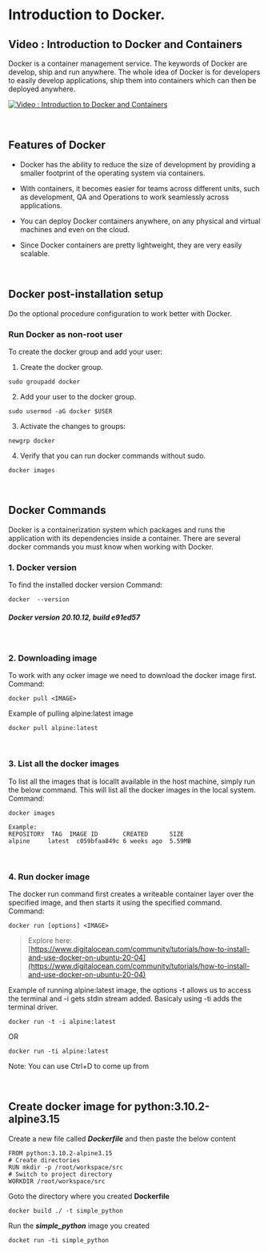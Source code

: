 # Introduction to Docker.

## Video : Introduction to Docker and Containers 


Docker is a container management service. The keywords of Docker are develop, ship and run anywhere. The whole idea of Docker is for developers to easily develop applications, ship them into containers which can then be deployed anywhere.

[![Video : Introduction to Docker and Containers](https://i3.ytimg.com/vi/JSLpG_spOBM/hqdefault.jpg)](https://www.youtube.com/watch?v=JSLpG_spOBM&ab_channel=RyanSchachte)

<br />

## Features of Docker

- Docker has the ability to reduce the size of development by providing a smaller footprint of the operating system via containers.

- With containers, it becomes easier for teams across different units, such as development, QA and Operations to work seamlessly across applications.

- You can deploy Docker containers anywhere, on any physical and virtual machines and even on the cloud.

- Since Docker containers are pretty lightweight, they are very easily scalable.

<br />

## Docker post-installation setup
Do the optional procedure configuration to work better with Docker.

### Run Docker as non-root user
To create the docker group and add your user:
1. Create the docker group.
```
sudo groupadd docker
```
2. Add your user to the docker group.
```
sudo usermod -aG docker $USER
```

3. Activate the changes to groups:
```
newgrp docker 
```
4. Verify that you can run docker commands without sudo.
```
docker images
```

<br />

## Docker Commands
Docker is a containerization system which packages and runs the application with its dependencies inside a container. There are several docker commands you must know when working with Docker.
### 1. Docker version
To find the installed docker version
Command:
```
docker  --version
```
##### **_Docker version 20.10.12, build e91ed57_**


<br>

### 2. Downloading image
To work with any ocker image we need to download the docker image first.<br /> 
Command:
```
docker pull <IMAGE>
```
Example of pulling alpine:latest image
```
docker pull alpine:latest
```

<br>

### 3. List all the docker images
To list all the images that is locallt available in the host machine, simply run the below command. This will list all the docker images in the local system.
<br />
Command:
```
docker images
```
```
Example:
REPOSITORY  TAG  IMAGE ID       CREATED      SIZE
alpine     latest  c059bfaa849c 6 weeks ago  5.59MB
```
<br>

### 4. Run docker image
The docker run command first creates a writeable container layer over the specified image, and then starts it using the specified command.
<br>
Command:
```
docker run [options] <IMAGE>
```
> Explore here: [https://www.digitalocean.com/community/tutorials/how-to-install-and-use-docker-on-ubuntu-20-04](https://www.digitalocean.com/community/tutorials/how-to-install-and-use-docker-on-ubuntu-20-04)


Example of running alpine:latest image, the options -t allows us to access the terminal and -i gets stdin stream added. Basicaly using -ti adds the terminal driver.
```
docker run -t -i alpine:latest
```
OR
```
docker run -ti alpine:latest
```
Note: You can use Ctrl+D to come up from 

<br />

## Create docker image for python:3.10.2-alpine3.15
   
Create a new file called _**Dockerfile**_ and then paste the below content
```
FROM python:3.10.2-alpine3.15
# Create directories  
RUN mkdir -p /root/workspace/src
# Switch to project directory
WORKDIR /root/workspace/src
```
Goto the directory where you created **Dockerfile**
```
docker build ./ -t simple_python
```
Run the _**simple_python**_ image you created 
```
docket run -ti simple_python
```